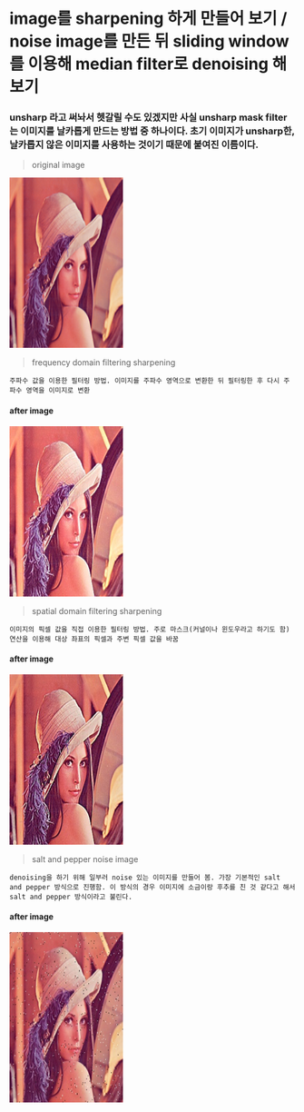 image를 sharpening 하게 만들어 보기 / noise image를 만든 뒤 sliding window를 이용해 median filter로 denoising 해보기
=========================================================================================

### unsharp 라고 써놔서 헷갈릴 수도 있겠지만 사실 unsharp mask filter는 이미지를 날카롭게 만드는 방법 중 하나이다. 초기 이미지가 unsharp한, 날카롭지 않은 이미지를 사용하는 것이기 때문에 붙여진 이름이다.


> original image   

<img src="/lena.png" width="200px" height="300px" title="original" alt="original image"></img><br/>
    
> frequency domain filtering sharpening

    주파수 값을 이용한 필터링 방법. 이미지를 주파수 영역으로 변환한 뒤 필터링한 후 다시 주파수 영역을 이미지로 변환
  
#### after image
<img src="/frequency_unsharpening.jpg" width="200px" height="300px" title="frequency unsharpening" alt="frequency unsharpening image"></img><br/>

> spatial domain filtering sharpening

    이미지의 픽셀 값을 직접 이용한 필터링 방법. 주로 마스크(커널이나 윈도우라고 하기도 함) 연산을 이용해 대상 좌표의 픽셀과 주변 픽셀 값을 바꿈
  
#### after image
<img src="/spatial_unsharpening.jpg" width="200px" height="300px" title="spatial unsharpening" alt="spatial unsharpening image"></img><br/>

> salt and pepper noise image

    denoising을 하기 위해 일부러 noise 있는 이미지를 만들어 봄. 가장 기본적인 salt and pepper 방식으로 진행함. 이 방식의 경우 이미지에 소금이랑 후추를 친 것 같다고 해서 salt and pepper 방식이라고 불린다.
  
#### after image
<img src="/noise_image.jpg" width="200px" height="300px" title="noise image" alt="noise image"></img><br/>
